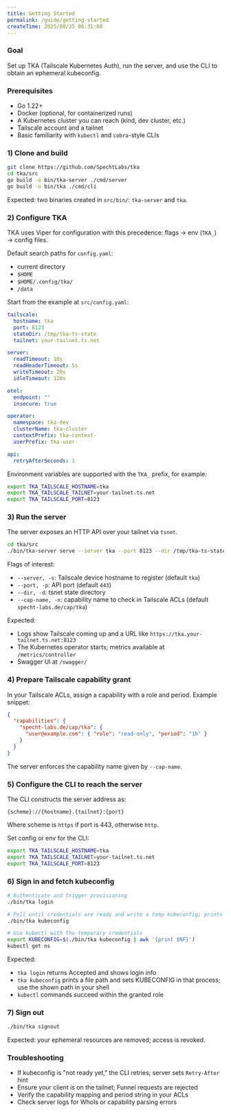 ```yaml
---
title: Getting Started
permalink: /guide/getting-started
createTime: 2025/08/25 06:31:08
---
```


### Goal

Set up TKA (Tailscale Kubernetes Auth), run the server, and use the CLI to obtain an ephemeral kubeconfig.

### Prerequisites

- Go 1.22+
- Docker (optional, for containerized runs)
- A Kubernetes cluster you can reach (kind, dev cluster, etc.)
- Tailscale account and a tailnet
- Basic familiarity with `kubectl` and `cobra`-style CLIs

### 1) Clone and build

```bash
git clone https://github.com/SpechtLabs/tka
cd tka/src
go build -o bin/tka-server ./cmd/server
go build -o bin/tka ./cmd/cli
```

Expected: two binaries created in `src/bin/`: `tka-server` and `tka`.

### 2) Configure TKA

TKA uses Viper for configuration with this precedence: flags → env (`TKA_`) → config files.

Default search paths for `config.yaml`:

- current directory
- `$HOME`
- `$HOME/.config/tka/`
- `/data`

Start from the example at `src/config.yaml`:

```yaml
tailscale:
  hostname: tka
  port: 8123
  stateDir: /tmp/tka-ts-state
  tailnet: your-tailnet.ts.net

server:
  readTimeout: 10s
  readHeaderTimeout: 5s
  writeTimeout: 20s
  idleTimeout: 120s

otel:
  endpoint: ""
  insecure: true

operator:
  namespace: tka-dev
  clusterName: tka-cluster
  contextPrefix: tka-context-
  userPrefix: tka-user-

api:
  retryAfterSeconds: 1
```

Environment variables are supported with the `TKA_` prefix, for example:

```bash
export TKA_TAILSCALE_HOSTNAME=tka
export TKA_TAILSCALE_TAILNET=your-tailnet.ts.net
export TKA_TAILSCALE_PORT=8123
```

### 3) Run the server

The server exposes an HTTP API over your tailnet via `tsnet`.

```bash
cd tka/src
./bin/tka-server serve --server tka --port 8123 --dir /tmp/tka-ts-state
```

Flags of interest:

- `--server, -s`: Tailscale device hostname to register (default `tka`)
- `--port, -p`: API port (default `443`)
- `--dir, -d`: tsnet state directory
- `--cap-name, -n`: capability name to check in Tailscale ACLs (default `specht-labs.de/cap/tka`)

Expected:

- Logs show Tailscale coming up and a URL like `https://tka.your-tailnet.ts.net:8123`
- The Kubernetes operator starts; metrics available at `/metrics/controller`
- Swagger UI at `/swagger/`

### 4) Prepare Tailscale capability grant

In your Tailscale ACLs, assign a capability with a role and period. Example snippet:

```json
{
  "capabilities": {
    "specht-labs.de/cap/tka": {
      "user@example.com": { "role": "read-only", "period": "1h" }
    }
  }
}
```

The server enforces the capability name given by `--cap-name`.

### 5) Configure the CLI to reach the server

The CLI constructs the server address as:

```text
{scheme}://{hostname}.{tailnet}:{port}
```

Where scheme is `https` if port is 443, otherwise `http`.

Set config or env for the CLI:

```bash
export TKA_TAILSCALE_HOSTNAME=tka
export TKA_TAILSCALE_TAILNET=your-tailnet.ts.net
export TKA_TAILSCALE_PORT=8123
```

### 6) Sign in and fetch kubeconfig

```bash
# Authenticate and trigger provisioning
./bin/tka login

# Poll until credentials are ready and write a temp kubeconfig; prints its path
./bin/tka kubeconfig

# Use kubectl with the temporary credentials
export KUBECONFIG=$(./bin/tka kubeconfig | awk '{print $NF}')
kubectl get ns
```

Expected:

- `tka login` returns Accepted and shows login info
- `tka kubeconfig` prints a file path and sets KUBECONFIG in that process; use the shown path in your shell
- `kubectl` commands succeed within the granted role

### 7) Sign out

```bash
./bin/tka signout
```

Expected: your ephemeral resources are removed; access is revoked.

### Troubleshooting

- If kubeconfig is "not ready yet," the CLI retries; server sets `Retry-After` hint
- Ensure your client is on the tailnet; Funnel requests are rejected
- Verify the capability mapping and period string in your ACLs
- Check server logs for WhoIs or capability parsing errors
